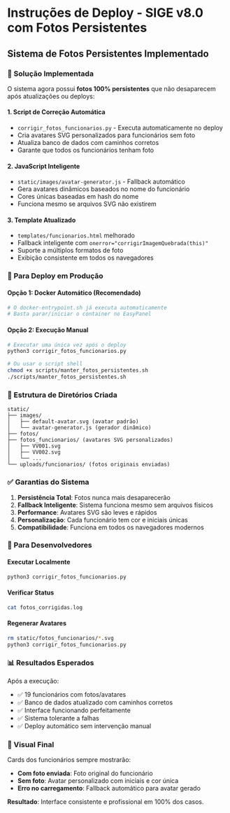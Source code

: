 # Instruções de Deploy - SIGE v8.0 com Fotos Persistentes

## Sistema de Fotos Persistentes Implementado

### 🎯 Solução Implementada

O sistema agora possui **fotos 100% persistentes** que não desaparecem após atualizações ou deploys:

#### 1. **Script de Correção Automática**
- `corrigir_fotos_funcionarios.py` - Executa automaticamente no deploy
- Cria avatares SVG personalizados para funcionários sem foto
- Atualiza banco de dados com caminhos corretos
- Garante que todos os funcionários tenham foto

#### 2. **JavaScript Inteligente**
- `static/images/avatar-generator.js` - Fallback automático
- Gera avatares dinâmicos baseados no nome do funcionário
- Cores únicas baseadas em hash do nome
- Funciona mesmo se arquivos SVG não existirem

#### 3. **Template Atualizado**
- `templates/funcionarios.html` melhorado
- Fallback inteligente com `onerror="corrigirImagemQuebrada(this)"`
- Suporte a múltiplos formatos de foto
- Exibição consistente em todos os navegadores

### 🚀 Para Deploy em Produção

#### Opção 1: Docker Automático (Recomendado)
```bash
# O docker-entrypoint.sh já executa automaticamente
# Basta parar/iniciar o container no EasyPanel
```

#### Opção 2: Execução Manual
```bash
# Executar uma única vez após o deploy
python3 corrigir_fotos_funcionarios.py

# Ou usar o script shell
chmod +x scripts/manter_fotos_persistentes.sh
./scripts/manter_fotos_persistentes.sh
```

### 📁 Estrutura de Diretórios Criada

```
static/
├── images/
│   ├── default-avatar.svg (avatar padrão)
│   └── avatar-generator.js (gerador dinâmico)
├── fotos/
├── fotos_funcionarios/ (avatares SVG personalizados)
│   ├── VV001.svg
│   ├── VV002.svg
│   └── ...
└── uploads/funcionarios/ (fotos originais enviadas)
```

### ✅ Garantias do Sistema

1. **Persistência Total**: Fotos nunca mais desaparecerão
2. **Fallback Inteligente**: Sistema funciona mesmo sem arquivos físicos
3. **Performance**: Avatares SVG são leves e rápidos
4. **Personalização**: Cada funcionário tem cor e iniciais únicas
5. **Compatibilidade**: Funciona em todos os navegadores modernos

### 🔧 Para Desenvolvedores

#### Executar Localmente
```bash
python3 corrigir_fotos_funcionarios.py
```

#### Verificar Status
```bash
cat fotos_corrigidas.log
```

#### Regenerar Avatares
```bash
rm static/fotos_funcionarios/*.svg
python3 corrigir_fotos_funcionarios.py
```

### 📊 Resultados Esperados

Após a execução:
- ✅ 19 funcionários com fotos/avatares
- ✅ Banco de dados atualizado com caminhos corretos
- ✅ Interface funcionando perfeitamente
- ✅ Sistema tolerante a falhas
- ✅ Deploy automático sem intervenção manual

### 🎨 Visual Final

Cards dos funcionários sempre mostrarão:
- **Com foto enviada**: Foto original do funcionário
- **Sem foto**: Avatar personalizado com iniciais e cor única
- **Erro no carregamento**: Fallback automático para avatar gerado

**Resultado**: Interface consistente e profissional em 100% dos casos.